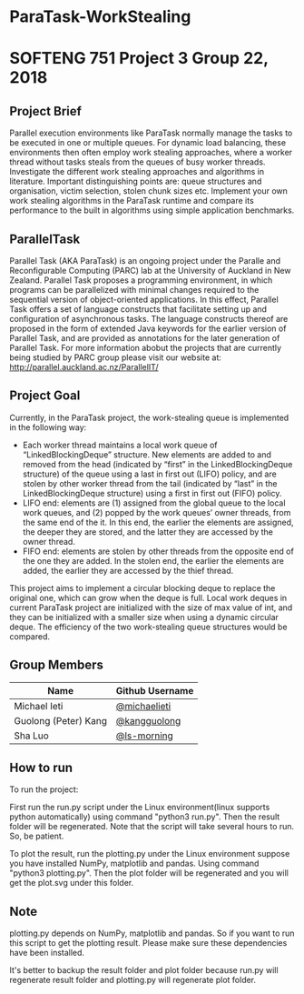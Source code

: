 # ParaTask-WorkStealing
# SOFTENG 751 Project 3 Group 22, 2018

## Project Brief

Parallel execution environments like ParaTask normally manage the tasks to be executed in one or multiple queues. For dynamic load balancing, these environments then often employ work stealing approaches, where a worker thread without tasks steals from the queues of busy worker threads. Investigate the different work stealing approaches and algorithms in literature. Important distinguishing points are: queue structures and organisation, victim selection, stolen chunk sizes etc. Implement your own work stealing algorithms in the ParaTask runtime and compare its performance to the built in algorithms using simple application benchmarks. 

## ParallelTask

Parallel Task (AKA ParaTask) is an ongoing project under the Paralle and Reconfigurable Computing (PARC) lab at the University of Auckland in New Zealand. Parallel Task proposes a programming environment, in which programs can be parallelized with minimal changes required to the sequential version of object-oriented applications. In this effect, Parallel Task offers a set of language constructs that facilitate setting up and configuration of asynchronous tasks. The language constructs thereof are proposed in the form of extended Java keywords for the earlier version of Parallel Task, and are provided as annotations for the later generation of Parallel Task. 
For more information abobut the projects that are currently being studied by PARC group please visit our website at: http://parallel.auckland.ac.nz/ParallelIT/ 

## Project Goal

Currently, in the ParaTask project, the work-stealing queue is implemented in the following way:

* Each worker thread maintains a local work queue of “LinkedBlockingDeque<E>” structure. New elements are added to and removed from the head (indicated by “first” in the LinkedBlockingDeque structure) of the queue using a last in first out (LIFO) policy, and are stolen by other worker thread from the tail (indicated by “last” in the LinkedBlockingDeque structure) using a first in first out (FIFO) policy.
* LIFO end: elements are (1) assigned from the global queue to the local work queues, and (2) popped by the work queues’ owner threads, from the same end of the it. In this end, the earlier the elements are assigned, the deeper they are stored, and the latter they are accessed by the owner thread.
* FIFO end: elements are stolen by other threads from the opposite end of the one they are added. In the stolen end, the earlier the elements are added, the earlier they are accessed by the thief thread.

This project aims to implement a circular blocking deque to replace the original one, which can grow when the deque is full. Local work deques in current ParaTask project are initialized with the size of max value of int, and they can be initialized with a smaller size when using a dynamic circular deque. The efficiency of the two work-stealing queue structures would be compared.


## Group Members
| Name                  | Github Username                                    | 
| --------------------- | -------------------------------------------------- |
| Michael Ieti          | [@michaelieti](https://github.com/michaelieti)     |
| Guolong (Peter) Kang  | [@kangguolong](https://github.com/kangguolong)     |
| Sha Luo               | [@ls-morning](https://github.com/ls-morning)       |

## How to run 

To run the project:  

First run the run.py script under the Linux environment(linux supports python automatically) using command "python3 run.py". Then the result folder will be regenerated. Note that the script will take several hours to run. So, be patient.  

To plot the result, run the plotting.py under the Linux environment suppose you have installed NumPy, matplotlib and pandas. Using command "python3 plotting.py". Then the plot folder will be regenerated and you will get the plot.svg under this folder.  

## Note
plotting.py depends on NumPy, matplotlib and pandas. So if you want to run this script to get the plotting result. Please make sure these dependencies have been installed.

It's better to backup the result folder and plot folder because run.py will regenerate result folder and plotting.py will regenerate plot folder.
